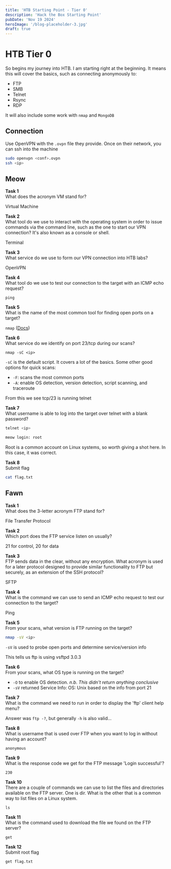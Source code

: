 ```yaml
---
title: 'HTB Starting Point - Tier 0'
description: 'Hack the Box Starting Point'
pubDate: 'Nov 19 2024'
heroImage: '/blog-placeholder-3.jpg'
draft: true
---
```


# HTB Tier 0

So begins my journey into HTB. I am starting right at the beginning. It means this will cover the basics, such as connecting anonymously to:
* FTP
* SMB
* Telnet
* Rsync
* RDP

It will also include some work with `nmap` and `MongoDB`

## Connection

Use OpenVPN with the `.ovpn` file they provide. Once on their network, you can ssh into the machine

```bash
sudo openvpn <conf>.ovpn
ssh <ip>
```

## Meow

**Task 1**  
What does the acronym VM stand for?

Virtual Machine


**Task 2**  
What tool do we use to interact with the operating system in order to issue commands via the command line, such as the one to start our VPN connection? It's also known as a console or shell.

Terminal


**Task 3**  
What service do we use to form our VPN connection into HTB labs?

OpenVPN


**Task 4**  
What tool do we use to test our connection to the target with an ICMP echo request?

`ping`


**Task 5**  
What is the name of the most common tool for finding open ports on a target?

`nmap` ([Docs](https://nmap.org/book/nse-usage.html))


**Task 6**  
What service do we identify on port 23/tcp during our scans?

`nmap -sC <ip>`

`-sC` is the default script. It covers a lot of the basics. Some other good options for quick scans:
* `-F`: scans the most common ports
* `-A`: enable OS detection, version detection, script scanning, and traceroute

From this we see tcp/23 is running telnet


**Task 7**  
What username is able to log into the target over telnet with a blank password?

```bash
telnet <ip>

meow login: root
```

Root is a common account on Linux systems, so worth giving a shot here. In this case, it was correct.

**Task 8**  
Submit flag

```bash
cat flag.txt
```

## Fawn

**Task 1**  
What does the 3-letter acronym FTP stand for?

File Transfer Protocol


**Task 2**  
Which port does the FTP service listen on usually?

21 for control, 20 for data


**Task 3**  
FTP sends data in the clear, without any encryption. What acronym is used for a later protocol designed to provide similar functionality to FTP but securely, as an extension of the SSH protocol?

SFTP


**Task 4**  
What is the command we can use to send an ICMP echo request to test our connection to the target?

Ping


**Task 5**  
From your scans, what version is FTP running on the target?

```bash
nmap -sV <ip>
```

`-sV` is used to probe open ports and determine service/version info

This tells us ftp is using vsftpd 3.0.3

**Task 6**  
From your scans, what OS type is running on the target?

* `-O` to enable OS detection. *n.b. This didn't return anything conclusive*
* `-sV` returned Service Info: OS: Unix based on the info from port 21


**Task 7**  
What is the command we need to run in order to display the 'ftp' client help menu?

Answer was `ftp -?`, but generally `-h` is also valid...


**Task 8**  
What is username that is used over FTP when you want to log in without having an account?

`anonymous`


**Task 9**  
What is the response code we get for the FTP message 'Login successful'?

`230`


**Task 10**  
There are a couple of commands we can use to list the files and directories available on the FTP server. One is dir. What is the other that is a common way to list files on a Linux system.

`ls`


**Task 11**  
What is the command used to download the file we found on the FTP server?

`get`


**Task 12**  
Submit root flag

`get flag.txt`